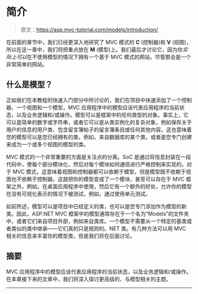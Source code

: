 # 简介

> 原文：<https://asp.mvc-tutorial.com/models/introduction/>

在前面的章节中，我们已经更深入地研究了 MVC 模式的 **C** (控制器)和 **V** (视图)，所以在这一章中，我们将把重点放在 **M** (模型)上。我们最后才讨论它，因为你*实际上可以*在不使用模型的情况下拥有一个基于 MVC 模式的网站，尽管那会是一个非常简单的网站。

## 什么是模型？

正如我们在本教程的快速入门部分中所讨论的，我们在项目中快速添加了一个控制器、一个视图和一个模型，MVC 应用程序中的模型应该代表应用程序的当前状态，以及业务逻辑和/或操作。模型可以是框架中的任何类型的对象。事实上，它可以是简单的数字或字符串，或者它可以是从类实例化的复杂对象，例如保存关于用户的信息的用户类、包含留言簿帖子的留言簿条目或任何其他内容。这也意味着您的模型可以是您已经拥有的类，例如，来自数据库的某个类，或者是您专门创建来成为一个或多个视图的模型的类。

MVC 模式的一个非常重要的方面是关注点的分离。SoC 是通过将信息封装在一段代码中，使每个部分模块化，然后对每个模块如何通信进行严格控制来实现的。对于 MVC 模式，这意味着视图和控制器都可以依赖于模型，但是模型既不依赖于视图也不依赖于控制器。这就把你的模型变成了一个模块，甚至可以存在于 MVC 框架之外，例如，在桌面应用程序中使用，然后它有一个额外的好处，允许你的模型在没有可视化表示的情况下被测试，例如，通过使用单元测试。

如前所述，模型可以是项目中已经定义的类，也可以是您专门添加作为模型的新类。因此，ASP.NET MVC 框架中的模型通常存在于一个名为“Models”的文件夹中，或者它们来自项目外部，例如来自类库。一个模型不需要从一个特定的基类或者类似的类中继承——它们真的只是规则的。NET 类。有几种方法可以用 MVC 相关的信息来丰富你的模型类，但是我们将在后面讨论。

## 摘要

<input type="hidden" name="IL_IN_ARTICLE">

MVC 应用程序中的模型应该代表应用程序的当前状态，以及业务逻辑和/或操作。在本章接下来的文章中，我们将深入探讨更高级的、与模型相关的主题。

* * *